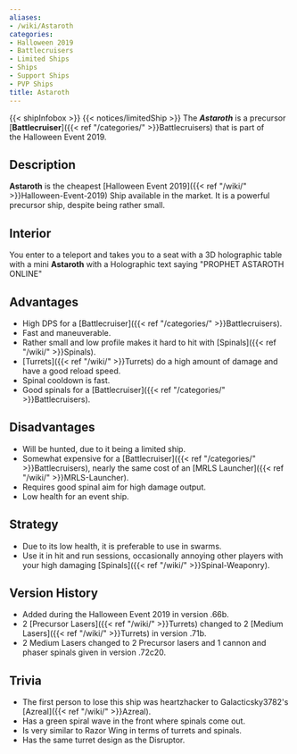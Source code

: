 ```yaml
---
aliases:
- /wiki/Astaroth
categories:
- Halloween 2019
- Battlecruisers
- Limited Ships
- Ships
- Support Ships
- PVP Ships
title: Astaroth
---
```


{{< shipInfobox >}} {{< notices/limitedShip >}} The **_Astaroth_** is a precursor [**Battlecruiser**]({{< ref "/categories/" >}}Battlecruisers) that is part of the Halloween Event 2019.

## Description

**Astaroth** is the cheapest [Halloween Event 2019]({{< ref "/wiki/" >}}Halloween-Event-2019) Ship available in the market. It is a powerful precursor ship, despite being rather small.

## Interior

You enter to a teleport and takes you to a seat with a 3D holographic table with a mini **Astaroth** with a Holographic text saying "PROPHET ASTAROTH ONLINE"

## Advantages

- High DPS for a [Battlecruiser]({{< ref "/categories/" >}}Battlecruisers).
- Fast and maneuverable.
- Rather small and low profile makes it hard to hit with [Spinals]({{< ref "/wiki/" >}}Spinals).
- [Turrets]({{< ref "/wiki/" >}}Turrets) do a high amount of damage and have a good reload speed.
- Spinal cooldown is fast.
- Good spinals for a [Battlecruiser]({{< ref "/categories/" >}}Battlecruisers).

## Disadvantages

- Will be hunted, due to it being a limited ship.
- Somewhat expensive for a [Battlecruiser]({{< ref "/categories/" >}}Battlecruisers), nearly the same cost of an [MRLS Launcher]({{< ref "/wiki/" >}}MRLS-Launcher).
- Requires good spinal aim for high damage output.
- Low health for an event ship.

## Strategy

- Due to its low health, it is preferable to use in swarms.
- Use it in hit and run sessions, occasionally annoying other players with your high damaging [Spinals]({{< ref "/wiki/" >}}Spinal-Weaponry).

## Version History 

- Added during the Halloween Event 2019 in version .66b.
- 2 [Precursor Lasers]({{< ref "/wiki/" >}}Turrets) changed to 2 [Medium Lasers]({{< ref "/wiki/" >}}Turrets) in version .71b.
- 2 Medium Lasers changed to 2 Precursor lasers and 1 cannon and phaser spinals given in version .72c20.

## Trivia

- The first person to lose this ship was heartzhacker to Galacticsky3782's [Azreal]({{< ref "/wiki/" >}}Azreal).
- Has a green spiral wave in the front where spinals come out.
- Is very similar to Razor Wing in terms of turrets and spinals.
- Has the same turret design as the Disruptor.